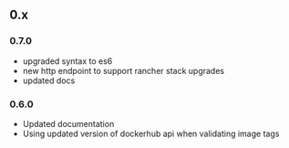 ## 0.x

### 0.7.0

* upgraded syntax to es6
* new http endpoint to support rancher stack upgrades
* updated docs

### 0.6.0

* Updated documentation
* Using updated version of dockerhub api when validating image tags